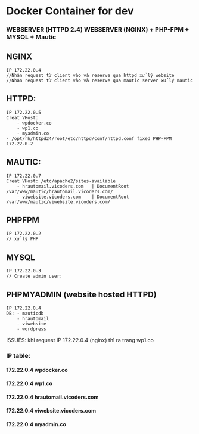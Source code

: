 # Docker Container for dev

### WEBSERVER (HTTPD 2.4)  WEBSERVER (NGINX) + PHP-FPM + MYSQL + Mautic

## NGINX 
    IP 172.22.0.4
    //Nhận request từ client vào và reserve qua httpd xử lý website
    //Nhận request từ client vào và reserve qua mautic server xử lý mautic 

##  HTTPD: 
    IP 172.22.0.5
    Creat VHost:
        - wpdocker.co
        - wp1.co
        - myadmin.co
    - /opt/rh/httpd24/root/etc/httpd/conf/httpd.conf fixed PHP-FPM 172.22.0.2

##  MAUTIC:
    IP 172.22.0.7
    Creat VHost: /etc/apache2/sites-available
        - hrautomail.vicoders.com   | DocumentRoot /var/www/mautic/hrautomail.vicoders.com/
        - viwebsite.vicoders.com    | DocumentRoot /var/www/mautic/viwebsite.vicoders.com/

## PHPFPM 
    IP 172.22.0.2
    // xử lý PHP

## MYSQL 
    IP 172.22.0.3
    // Create admin user:
    

## PHPMYADMIN (website hosted HTTPD)
    IP 172.22.0.4
    DB: - mauticdb
        - hrautomail
        - viwebsite
        - wordpress

ISSUES: khi request IP 172.22.0.4 (nginx) thì ra trang wp1.co


### IP table:
####    172.22.0.4      wpdocker.co
####    172.22.0.4      wp1.co
####    172.22.0.4      hrautomail.vicoders.com
####    172.22.0.4      viwebsite.vicoders.com
####    172.22.0.4      myadmin.co

